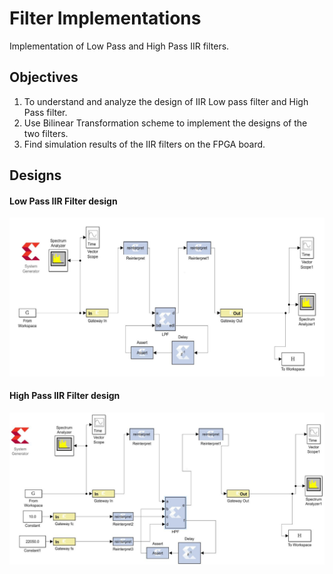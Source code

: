 # Filter Implementations
Implementation of Low Pass and High Pass IIR filters.

## Objectives

1. To understand and analyze the design of IIR Low pass filter and High Pass filter.
2. Use Bilinear Transformation scheme to implement the designs of the two filters.
3. Find simulation results of the IIR filters on the FPGA board.

## Designs

#### Low Pass IIR Filter design
<img src = "Images/low_pass_design.png">

#### High Pass IIR Filter design
<img src = "Images/high_pass_design.png">

